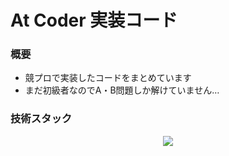 # At Coder 実装コード

### 概要

- 競プロで実装したコードをまとめています
- まだ初級者なのでA・B問題しか解けていません…

### 技術スタック

<div align="center">
  <a href="https://skillicons.dev">
    <img src="https://skillicons.dev/icons?i=cpp,python,vscode,linux,bash" />
  </a>
</div>
